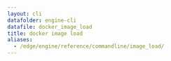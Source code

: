 ```yaml
---
layout: cli
datafolder: engine-cli
datafile: docker_image_load
title: docker image load
aliases:
  - /edge/engine/reference/commandline/image_load/
---
```

<!--
This page is automatically generated from Docker's source code. If you want to
suggest a change to the text that appears here, open a ticket or pull request
in the source repository on GitHub:

https://github.com/docker/cli
-->

